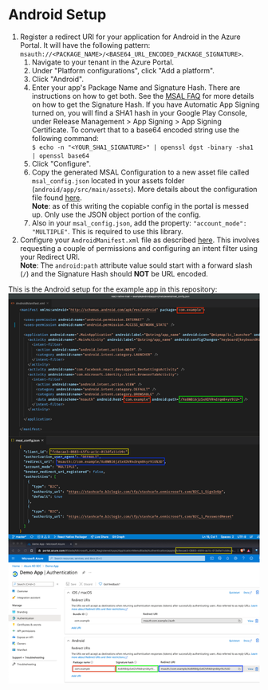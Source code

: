 # Android Setup

1. Register a redirect URI for your application for Android in the Azure Portal. It will have the following pattern: `msauth://<PACKAGE_NAME>/<BASE64_URL_ENCODED_PACKAGE_SIGNATURE>`.
   1. Navigate to your tenant in the Azure Portal.
   1. Under "Platform configurations", click "Add a platform".
   1. Click "Android".
   1. Enter your app's Package Name and Signature Hash. There are instructions on how to get both. See the [MSAL FAQ](https://github.com/AzureAD/microsoft-authentication-library-for-android/wiki/MSAL-FAQ#redirect-uri-issues) for more details on how to get the Signature Hash. If you have Automatic App Signing turned on, you will find a SHA1 hash in your Google Play Console, under Release Management > App Signing > App Signing Certificate. To convert that to a base64 encoded string use the following command:  
      `$ echo -n "<YOUR_SHA1_SIGNATURE>" | openssl dgst -binary -sha1 | openssl base64`
   1. Click "Configure".
   1. Copy the generated MSAL Configuration to a new asset file called `msal_config.json` located in your assets folder (`android/app/src/main/assets`). More details about the configuration file found [here](https://github.com/AzureAD/microsoft-authentication-library-for-android#step-2-create-your-msal-configuration-file).  
      **Note**: as of this writing the copiable config in the portal is messed up. Only use the JSON object portion of the config.
   1. Also in your `msal_config.json`, add the property: `"account_mode": "MULTIPLE"`. This is required to use this library.
1. Configure your `AndroidManifest.xml` file as described [here](https://github.com/AzureAD/microsoft-authentication-library-for-android#step-3-configure-the-androidmanifestxml). This involves requesting a couple of permissions and configuring an intent filter using your Redirect URI.  
   **Note**: The `android:path` attribute value sould start with a forward slash (`/`) and the Signature Hash should **NOT** be URL encoded.

This is the Android setup for the example app in this repository:
![Android setup in code and portal](/_assets/rnmsal_android_setup.png)
